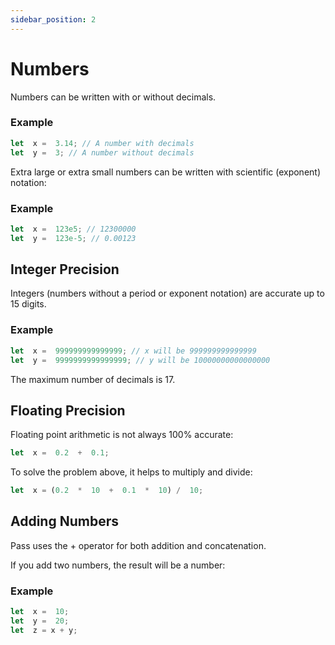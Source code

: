 ```yaml
---
sidebar_position: 2
---
```

#  Numbers

Numbers can be written with or without decimals.

### Example
```js
let  x =  3.14; // A number with decimals  
let  y =  3; // A number without decimals
```

Extra large or extra small numbers can be written with scientific (exponent) notation:

### Example
```js
let  x =  123e5; // 12300000  
let  y =  123e-5; // 0.00123
```

## Integer Precision

Integers (numbers without a period or exponent notation) are accurate up to 15 digits.

### Example
```js
let  x =  999999999999999; // x will be 999999999999999  
let  y =  9999999999999999; // y will be 10000000000000000
```

The maximum number of decimals is 17.

## Floating Precision

Floating point arithmetic is not always 100% accurate:

```js
let  x =  0.2  +  0.1;
```

To solve the problem above, it helps to multiply and divide:
```js
let  x = (0.2  *  10  +  0.1  *  10) /  10;
```

## Adding Numbers

Pass uses the + operator for both addition and concatenation.

If you add two numbers, the result will be a number:

### Example
```js
let  x =  10;  
let  y =  20;  
let  z = x + y;
```

